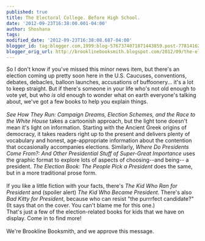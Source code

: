 ```yaml
---
published: true
title: The Electoral College. Before High School.
date: '2012-09-23T16:38:00.001-04:00'
author: Shoshana
tags: 
modified_date: '2012-09-23T16:38:08.687-04:00'
blogger_id: tag:blogger.com,1999:blog-5767374071871443859.post-7781416259909351942
blogger_orig_url: http://brooklinebooksmith.blogspot.com/2012/09/the-electoral-college-before-high-school.html
---
```


So I don't know if you've missed this minor news item, but there's an election coming up pretty soon here in the U.S. Caucuses, conventions, debates, debacles, balloon launches, accusations of buffoonery... it's a lot to keep straight. But if there's someone in your life who's not old enough to vote yet, but who <em>is</em> old enough to wonder what on earth everyone's talking about, we've got a few books to help you explain things.<br /><br /><em>See How They Run: Campaign Dreams, Election Schemes, and the Race to the White House</em> takes a cartoonish approach, but the light tone doesn't mean it's light on information. Starting with the Ancient Greek origins of democracy, it takes readers right up to the present and delivers plenty of vocabulary and honest, age-appropriate information about the contention that occasionally accompanies elections. Similarly, <em>Where Do Presidents Come From?: And Other Presidential Stuff of Super-Great Importance</em> uses the graphic format to explore lots of aspects of choosing--and being-- a president. <em>The Election Book: The People Pick a President </em>does the same, but in a more traditional prose form.<br /><br />If you like a little fiction with your facts, there's <em>The Kid Who Ran for President</em> and (spoiler alert) <em>The Kid Who Became President</em>. There's also <em>Bad Kitty for President</em>, because who can resist "the purrrfect candidate?" (It says that on the cover. You can't blame me for this one.)<br />That's just a few of the election-related books for kids that we have on display. Come in to find more!<br /><br />We're Brookline Booksmith, and we approve this message.